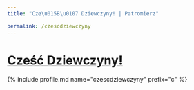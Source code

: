 ```yaml
---
title: "Cze\u015B\u0107 Dziewczyny! | Patromierz"

permalink: /czescdziewczyny
---
```


# [Cześć Dziewczyny!](https://patronite.pl/czescdziewczyny)

{% include profile.md name="czescdziewczyny" prefix="c" %}

